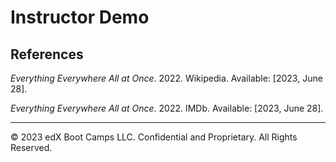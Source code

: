 # Instructor Demo

## References

*Everything Everywhere All at Once*. 2022. Wikipedia. Available: [2023, June 28].

*Everything Everywhere All at Once*. 2022. IMDb. Available: [2023, June 28].


---

© 2023 edX Boot Camps LLC. Confidential and Proprietary. All Rights Reserved.
